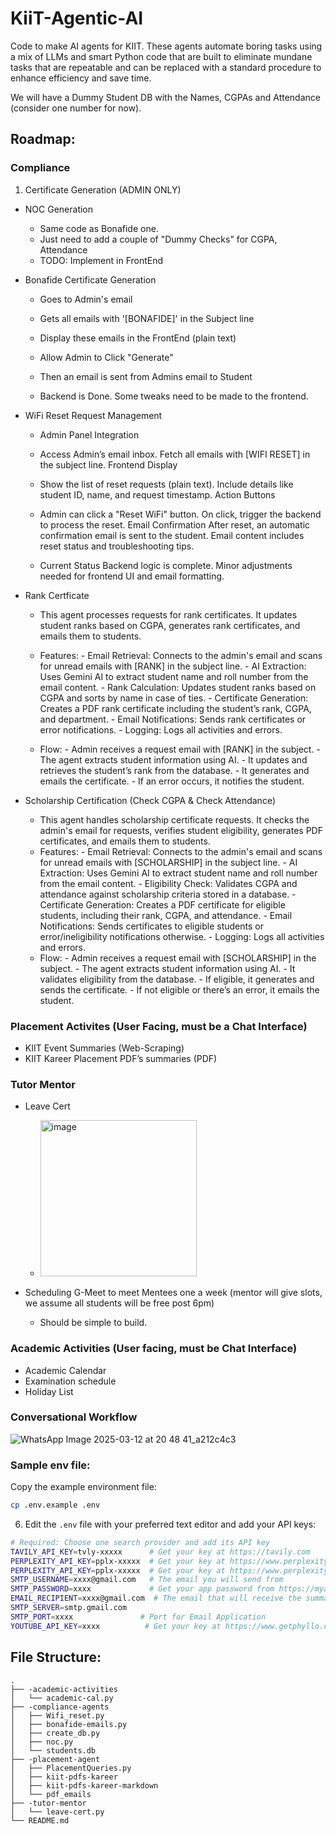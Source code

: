 # KiiT-Agentic-AI

Code to make AI agents for KIIT. These agents automate boring tasks using a mix of LLMs and smart Python code that are built to eliminate mundane tasks that are repeatable and can be replaced with a standard procedure to enhance efficiency and save time. 

We will have a Dummy Student DB with the Names, CGPAs and Attendance (consider one number for now). 

## Roadmap:


### Compliance


1. Certificate Generation (ADMIN ONLY)
  - NOC Generation
    - Same code as Bonafide one.
    - Just need to add a couple of "Dummy Checks" for CGPA, Attendance
    - TODO: Implement in FrontEnd
   
  - Bonafide Certificate Generation
    - Goes to Admin's email
    - Gets all emails with '[BONAFIDE]' in the Subject line
    - Display these emails in the FrontEnd (plain text)
    - Allow Admin to Click "Generate"
    - Then an email is sent from Admins email to Student
   
    - Backend is Done. Some tweaks need to be made to the frontend. 
      
  
- WiFi Reset Request Management
    - Admin Panel Integration

    - Access Admin’s email inbox.
        Fetch all emails with [WIFI RESET] in the subject line.
        Frontend Display

    - Show the list of reset requests (plain text).
        Include details like student ID, name, and request timestamp.
        Action Buttons

    - Admin can click a "Reset WiFi" button.
        On click, trigger the backend to process the reset.
        Email Confirmation
        After reset, an automatic confirmation email is sent to the student.
        Email content includes reset status and troubleshooting tips.
  
    - Current Status
        Backend logic is complete.
        Minor adjustments needed for frontend UI and email formatting.
    
- Rank Certficate
  - This agent processes requests for rank certificates. It updates student ranks based on CGPA, generates rank certificates, and emails them to students.

  - Features:
              - Email Retrieval: Connects to the admin's email and scans for unread emails with [RANK] in the subject line.
              - AI Extraction: Uses Gemini AI to extract student name and roll number from the email content.
              - Rank Calculation: Updates student ranks based on CGPA and sorts by name in case of ties.
              - Certificate Generation: Creates a PDF rank certificate including the student’s rank, CGPA, and department.
              - Email Notifications: Sends rank certificates or error notifications.
              - Logging: Logs all activities and errors.

  - Flow:
              - Admin receives a request email with [RANK] in the subject.
              - The agent extracts student information using AI.
              - It updates and retrieves the student’s rank from the database.
              - It generates and emails the certificate.
              - If an error occurs, it notifies the student.

- Scholarship Certification (Check CGPA & Check Attendance)
  - This agent handles scholarship certificate requests. It checks the admin's email for requests, verifies student eligibility, generates PDF certificates, and emails them to students.
  - Features:
              - Email Retrieval: Connects to the admin's email and scans for unread emails with [SCHOLARSHIP] in the subject line.
              - AI Extraction: Uses Gemini AI to extract student name and roll number from the email content.
              - Eligibility Check: Validates CGPA and attendance against scholarship criteria stored in a database.
              - Certificate Generation: Creates a PDF certificate for eligible students, including their rank, CGPA, and attendance.
              - Email Notifications: Sends certificates to eligible students or error/ineligibility notifications otherwise.
              - Logging: Logs all activities and errors.
  - Flow:
              - Admin receives a request email with [SCHOLARSHIP] in the subject.
              - The agent extracts student information using AI.
              - It validates eligibility from the database.
              - If eligible, it generates and sends the certificate.
              - If not eligible or there’s an error, it emails the student.

### Placement Activites (User Facing, must be a Chat Interface)
- ⁠KIIT Event Summaries (Web-Scraping)
- KIIT Kareer Placement PDF’s summaries (PDF)

### Tutor Mentor
- Leave Cert
  - <img width="250" alt="image" src="https://github.com/user-attachments/assets/0b16848f-530a-42df-91bb-b8a09a153bc2" />

- Scheduling G-Meet to meet Mentees one a week (mentor will give slots, we assume all students will be free post 6pm)
  - Should be simple to build. 

### Academic Activities (User facing, must be Chat Interface)
- Academic Calendar 
- Examination schedule
- Holiday List

  

### Conversational Workflow 

![WhatsApp Image 2025-03-12 at 20 48 41_a212c4c3](https://github.com/user-attachments/assets/aabfa62a-cd9f-4145-ac7c-3b8141770e8f)


### Sample env file:

Copy the example environment file:
```bash
cp .env.example .env
```

6. Edit the `.env` file with your preferred text editor and add your API keys:
```bash
# Required: Choose one search provider and add its API key
TAVILY_API_KEY=tvly-xxxxx      # Get your key at https://tavily.com
PERPLEXITY_API_KEY=pplx-xxxxx  # Get your key at https://www.perplexity.ai
PERPLEXITY_API_KEY=pplx-xxxxx  # Get your key at https://www.perplexity.ai
SMTP_USERNAME=xxxx@gmail.com   # The email you will send from
SMTP_PASSWORD=xxxx             # Get your app password from https://myaccount.google.com/apppasswords
EMAIL_RECIPIENT=xxxx@gmail.com  # The email that will receive the summary
SMTP_SERVER=smtp.gmail.com
SMTP_PORT=xxxx               # Port for Email Application
YOUTUBE_API_KEY=xxxx          # Get your key at https://www.getphyllo.com/post/how-to-get-youtube-api-key
```



## File Structure:

```
.
├── -academic-activities
│   └── academic-cal.py
├── -compliance-agents
│   ├── Wifi_reset.py
│   ├── bonafide-emails.py
│   ├── create_db.py
│   ├── noc.py
│   └── students.db
├── -placement-agent
│   ├── PlacementQueries.py
│   ├── kiit-pdfs-kareer
│   ├── kiit-pdfs-kareer-markdown
│   └── pdf_emails
├── -tutor-mentor
│   └── leave-cert.py
└── README.md
```
